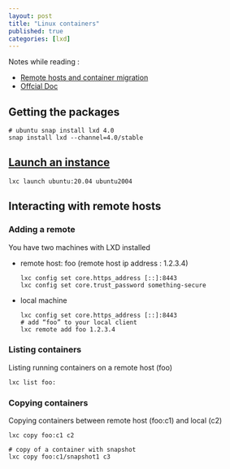 ```yaml
---
layout: post
title: "Linux containers"
published: true
categories: [lxd]
---
```

Notes while reading :
* [Remote hosts and container migration][2]
* [Offcial Doc][1]

## Getting the packages
```
# ubuntu snap install lxd 4.0
snap install lxd --channel=4.0/stable
```

## [Launch an instance][3]
```
lxc launch ubuntu:20.04 ubuntu2004
```


## Interacting with remote hosts

### Adding a remote
You have two machines with LXD installed

* remote host: foo (remote host ip address : 1.2.3.4)

    ```
    lxc config set core.https_address [::]:8443
    lxc config set core.trust_password something-secure
    ```

* local machine

    ```
    lxc config set core.https_address [::]:8443
    # add “foo” to your local client
    lxc remote add foo 1.2.3.4
    ```    

### Listing containers
Listing running containers on a remote host (foo)

```
lxc list foo:
```

### Copying containers
Copying containers between remote host (foo:c1) and local (c2)

```
lxc copy foo:c1 c2

# copy of a container with snapshot
lxc copy foo:c1/snapshot1 c3
```    

[1]: https://lxd.readthedocs.io/en/latest/storage/ "LXD"

[2]: https://stgraber.org/2016/04/12/lxd-2-0-remote-hosts-and-container-migration-612/ "LXD remote container"

[3]: https://linuxcontainers.org/lxd/getting-started-cli/#launch-a-container "Launch an instance"
